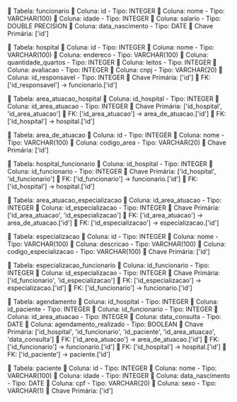
📄 Tabela: funcionario
  🧱 Coluna: id - Tipo: INTEGER
  🧱 Coluna: nome - Tipo: VARCHAR(100)
  🧱 Coluna: idade - Tipo: INTEGER
  🧱 Coluna: salario - Tipo: DOUBLE PRECISION
  🧱 Coluna: data_nascimento - Tipo: DATE
  🔑 Chave Primária: ['id']

📄 Tabela: hospital
  🧱 Coluna: id - Tipo: INTEGER
  🧱 Coluna: nome - Tipo: VARCHAR(100)
  🧱 Coluna: endereco - Tipo: VARCHAR(100)
  🧱 Coluna: quantidade_quartos - Tipo: INTEGER
  🧱 Coluna: leitos - Tipo: INTEGER
  🧱 Coluna: avaliacao - Tipo: INTEGER
  🧱 Coluna: cnpj - Tipo: VARCHAR(20)
  🧱 Coluna: id_responsavel - Tipo: INTEGER
  🔑 Chave Primária: ['id']
  🔗 FK: ['id_responsavel'] → funcionario.['id']

📄 Tabela: area_atuacao_hospital
  🧱 Coluna: id_hospital - Tipo: INTEGER
  🧱 Coluna: id_area_atuacao - Tipo: INTEGER
  🔑 Chave Primária: ['id_hospital', 'id_area_atuacao']
  🔗 FK: ['id_area_atuacao'] → area_de_atuacao.['id']
  🔗 FK: ['id_hospital'] → hospital.['id']

📄 Tabela: area_de_atuacao
  🧱 Coluna: id - Tipo: INTEGER
  🧱 Coluna: nome - Tipo: VARCHAR(100)
  🧱 Coluna: codigo_area - Tipo: VARCHAR(20)
  🔑 Chave Primária: ['id']

📄 Tabela: hospital_funcionario
  🧱 Coluna: id_hospital - Tipo: INTEGER
  🧱 Coluna: id_funcionario - Tipo: INTEGER
  🔑 Chave Primária: ['id_hospital', 'id_funcionario']
  🔗 FK: ['id_funcionario'] → funcionario.['id']
  🔗 FK: ['id_hospital'] → hospital.['id']

📄 Tabela: area_atuacao_especializacao
  🧱 Coluna: id_area_atuacao - Tipo: INTEGER
  🧱 Coluna: id_especializacao - Tipo: INTEGER
  🔑 Chave Primária: ['id_area_atuacao', 'id_especializacao']
  🔗 FK: ['id_area_atuacao'] → area_de_atuacao.['id']
  🔗 FK: ['id_especializacao'] → especializacao.['id']

📄 Tabela: especializacao
  🧱 Coluna: id - Tipo: INTEGER
  🧱 Coluna: nome - Tipo: VARCHAR(100)
  🧱 Coluna: descricao - Tipo: VARCHAR(100)
  🧱 Coluna: codigo_especializacao - Tipo: VARCHAR(100)
  🔑 Chave Primária: ['id']

📄 Tabela: especializacao_funcionario
  🧱 Coluna: id_funcionario - Tipo: INTEGER
  🧱 Coluna: id_especializacao - Tipo: INTEGER
  🔑 Chave Primária: ['id_funcionario', 'id_especializacao']
  🔗 FK: ['id_especializacao'] → especializacao.['id']
  🔗 FK: ['id_funcionario'] → funcionario.['id']

📄 Tabela: agendamento
  🧱 Coluna: id_hospital - Tipo: INTEGER
  🧱 Coluna: id_paciente - Tipo: INTEGER
  🧱 Coluna: id_funcionario - Tipo: INTEGER
  🧱 Coluna: id_area_atuacao - Tipo: INTEGER
  🧱 Coluna: data_consulta - Tipo: DATE
  🧱 Coluna: agendamento_realizado - Tipo: BOOLEAN
  🔑 Chave Primária: ['id_hospital', 'id_funcionario', 'id_paciente', 'id_area_atuacao', 'data_consulta']
  🔗 FK: ['id_area_atuacao'] → area_de_atuacao.['id']
  🔗 FK: ['id_funcionario'] → funcionario.['id']
  🔗 FK: ['id_hospital'] → hospital.['id']
  🔗 FK: ['id_paciente'] → paciente.['id']

📄 Tabela: paciente
  🧱 Coluna: id - Tipo: INTEGER
  🧱 Coluna: nome - Tipo: VARCHAR(100)
  🧱 Coluna: idade - Tipo: INTEGER
  🧱 Coluna: data_nascimento - Tipo: DATE
  🧱 Coluna: cpf - Tipo: VARCHAR(20)
  🧱 Coluna: sexo - Tipo: VARCHAR(1)
  🔑 Chave Primária: ['id']
